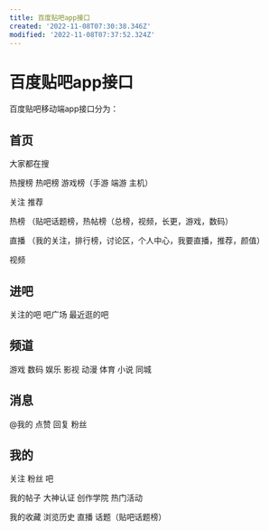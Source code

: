 ```yaml
---
title: 百度贴吧app接口
created: '2022-11-08T07:30:38.346Z'
modified: '2022-11-08T07:37:52.324Z'
---
```


# 百度贴吧app接口

百度贴吧移动端app接口分为：

## 首页

大家都在搜

热搜榜 热吧榜 游戏榜（手游 端游 主机）

关注 推荐

热榜 （贴吧话题榜，热帖榜（总榜，视频，长更，游戏，数码）

直播 （我的关注，排行榜，讨论区，个人中心，我要直播，推荐，颜值）

视频

## 进吧

关注的吧 吧广场 最近逛的吧

## 频道

游戏 数码 娱乐 影视 动漫 体育 小说 同城

## 消息

@我的 点赞 回复 粉丝

## 我的

关注 粉丝 吧

我的帖子 大神认证 创作学院 热门活动

我的收藏 浏览历史 直播 话题（贴吧话题榜）
